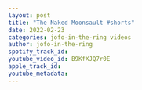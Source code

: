 ```yaml
---
layout: post
title: "The Naked Moonsault #shorts"
date: 2022-02-23
categories: jofo-in-the-ring videos
author: jofo-in-the-ring
spotify_track_id: 
youtube_video_id: B9KfXJQ7r0E
apple_track_id: 
youtube_metadata: 
---
```

